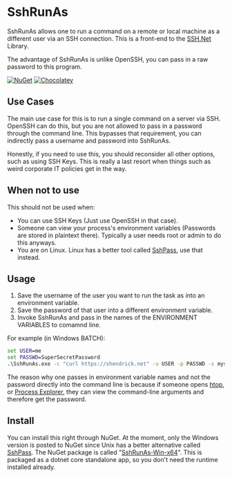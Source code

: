SshRunAs
===============
SshRunAs allows one to run a command on a remote or local machine as a different user via an SSH connection.  This is a front-end to the [SSH.Net](https://github.com/sshnet/SSH.NET) Library.

The advantage of SshRunAs is unlike OpenSSH, you can pass in a raw password to this program.

[![NuGet](https://img.shields.io/nuget/v/SshRunAs-Win-x64.svg)](https://www.nuget.org/packages/SshRunAs-Win-x64/)
[![Chocolatey](https://img.shields.io/chocolatey/v/sshrunas.svg)](https://chocolatey.org/packages/sshrunas/)

Use Cases
-----
The main use case for this is to run a single command on a server via SSH.  OpenSSH can do this, but you are not allowed to pass in a password through the command line.  This bypasses that requirement, you can indirectly pass a username and password into SshRunAs.  

Honestly, if you need to use this, you should reconsider all other options, such as using SSH Keys.  This is really a last resort when things such as weird corporate IT policies get in the way.

When not to use
-----
This should not be used when:
 * You can use SSH Keys (Just use OpenSSH in that case).
 * Someone can view your process's environment variables (Passwords are stored in plaintext there).  Typically a user needs root or admin to do this anyways.
 * You are on Linux.  Linux has a better tool called [SshPass](https://linux.die.net/man/1/sshpass), use that instead.

Usage
-----
1. Save the username of the user you want to run the task as into an environment variable.
2. Save the password of that user into a different environment variable.
3. Invoke SshRunAs and pass in the names of the ENVIRONMENT VARIABLES to comamnd line.

For example (in Windows BATCH):

```bat
set USER=me
set PASSWD=SuperSecretPassword
.\SshRunAs.exe -c "curl https://shendrick.net" -u USER -p PASSWD -s myserver.local
```

The reason why one passes in environment variable names and not the password directly into the command line is because if someone opens [htop](https://hisham.hm/htop/), or [Process Explorer](https://docs.microsoft.com/en-us/sysinternals/downloads/process-explorer), they can view the command-line arguments and therefore get the password.

Install
-----
You can install this right through NuGet.  At the moment, only the Windows version is posted to NuGet since Unix has a better alternative called [SshPass](https://linux.die.net/man/1/sshpass).  The NuGet package is called "[SshRunAs-Win-x64](https://www.nuget.org/packages/SshRunAs-Win-x64/)".  This is packaged as a dotnet core standalone app, so you don't need the runtime installed already.
